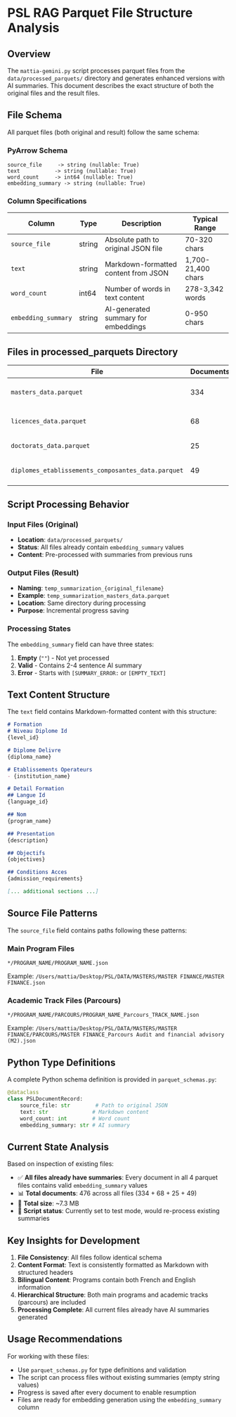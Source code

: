 # PSL RAG Parquet File Structure Analysis

## Overview

The `mattia-gemini.py` script processes parquet files from the `data/processed_parquets/` directory and generates enhanced versions with AI summaries. This document describes the exact structure of both the original files and the result files.

## File Schema

All parquet files (both original and result) follow the same schema:

### PyArrow Schema
```
source_file     -> string (nullable: True)
text           -> string (nullable: True)  
word_count     -> int64 (nullable: True)
embedding_summary -> string (nullable: True)
```

### Column Specifications

| Column | Type | Description | Typical Range |
|--------|------|-------------|---------------|
| `source_file` | string | Absolute path to original JSON file | 70-320 chars |
| `text` | string | Markdown-formatted content from JSON | 1,700-21,400 chars |
| `word_count` | int64 | Number of words in text content | 278-3,342 words |
| `embedding_summary` | string | AI-generated summary for embeddings | 0-950 chars |

## Files in processed_parquets Directory

| File | Documents | Size | Description |
|------|-----------|------|-------------|
| `masters_data.parquet` | 334 | 5.2 MB | Master's degree programs |
| `licences_data.parquet` | 68 | 1.2 MB | Bachelor's degree programs |
| `doctorats_data.parquet` | 25 | 0.16 MB | Doctoral programs |
| `diplomes_etablissements_composantes_data.parquet` | 49 | 0.68 MB | Institution-specific diplomas |

## Script Processing Behavior

### Input Files (Original)
- **Location**: `data/processed_parquets/`
- **Status**: All files already contain `embedding_summary` values
- **Content**: Pre-processed with summaries from previous runs

### Output Files (Result)
- **Naming**: `temp_summarization_{original_filename}`  
- **Example**: `temp_summarization_masters_data.parquet`
- **Location**: Same directory during processing
- **Purpose**: Incremental progress saving

### Processing States

The `embedding_summary` field can have three states:

1. **Empty** (`""`) - Not yet processed
2. **Valid** - Contains 2-4 sentence AI summary
3. **Error** - Starts with `[SUMMARY_ERROR:` or `[EMPTY_TEXT]`

## Text Content Structure

The `text` field contains Markdown-formatted content with this structure:

```markdown
# Formation
# Niveau Diplome Id
{level_id}

# Diplome Delivre
{diploma_name}

# Etablissements Operateurs
- {institution_name}

# Detail Formation
## Langue Id
{language_id}

## Nom
{program_name}

## Presentation
{description}

## Objectifs
{objectives}

## Conditions Acces
{admission_requirements}

[... additional sections ...]
```

## Source File Patterns

The `source_file` field contains paths following these patterns:

### Main Program Files
```
*/PROGRAM_NAME/PROGRAM_NAME.json
```
Example: `/Users/mattia/Desktop/PSL/DATA/MASTERS/MASTER FINANCE/MASTER FINANCE.json`

### Academic Track Files (Parcours)
```
*/PROGRAM_NAME/PARCOURS/PROGRAM_NAME_Parcours_TRACK_NAME.json
```
Example: `/Users/mattia/Desktop/PSL/DATA/MASTERS/MASTER FINANCE/PARCOURS/MASTER FINANCE_Parcours Audit and financial advisory (M2).json`

## Python Type Definitions

A complete Python schema definition is provided in `parquet_schemas.py`:

```python
@dataclass
class PSLDocumentRecord:
    source_file: str        # Path to original JSON
    text: str              # Markdown content  
    word_count: int        # Word count
    embedding_summary: str # AI summary
```

## Current State Analysis

Based on inspection of existing files:

- ✅ **All files already have summaries**: Every document in all 4 parquet files contains valid `embedding_summary` values
- 📊 **Total documents**: 476 across all files (334 + 68 + 25 + 49)
- 💾 **Total size**: ~7.3 MB
- 🔄 **Script status**: Currently set to test mode, would re-process existing summaries

## Key Insights for Development

1. **File Consistency**: All files follow identical schema
2. **Content Format**: Text is consistently formatted as Markdown with structured headers
3. **Bilingual Content**: Programs contain both French and English information
4. **Hierarchical Structure**: Both main programs and academic tracks (parcours) are included
5. **Processing Complete**: All current files already have AI summaries generated

## Usage Recommendations

For working with these files:
- Use `parquet_schemas.py` for type definitions and validation
- The script can process files without existing summaries (empty string values)
- Progress is saved after every document to enable resumption
- Files are ready for embedding generation using the `embedding_summary` column
